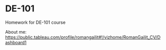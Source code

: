 # DE-101
Homework for DE-101 course

About me: https://public.tableau.com/profile/romangailit#!/vizhome/RomanGailit_CV/Dashboard1
